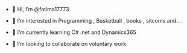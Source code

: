 - 👋 Hi, I’m @fatima17773
- 👀 I’m interested in Programming , Basketball , books , sitcoms and...


- 🌱 I’m currently learning C# .net and Dynamics365 
- 💞️ I’m looking to collaborate on voluntary work


<!---
fatima17773/fatima17773 is a ✨ special ✨ repository because its `README.md` (this file) appears on your GitHub profile.
You can click the Preview link to take a look at your changes.
--->
